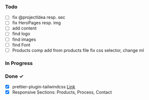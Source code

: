 ### Todo

- [ ] fix @projectIdea resp. sec
- [ ] fix HeroPages resp. img
- [ ] add content
- [ ] find logo
- [ ] find images
- [ ] find Font
- [ ] Products comp add from products file fix css selector, change ml

### In Progress

### Done ✓

- [x] prettier-plugin-tailwindcss [Link](https://github.com/tailwindlabs/prettier-plugin-tailwindcss)
- [x] Responsive Sections: Products, Process, Contact
